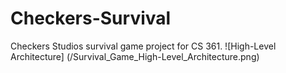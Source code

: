 # Checkers-Survival
Checkers Studios survival game project for CS 361.
![High-Level Architecture] (/Survival_Game_High-Level_Architecture.png)
